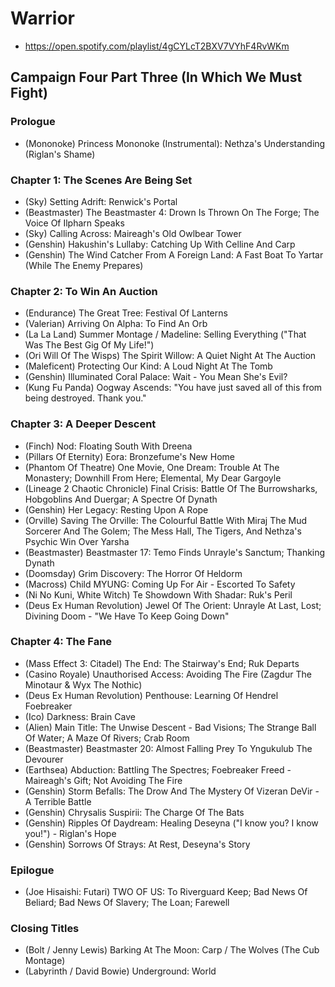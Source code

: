 # Warrior

* https://open.spotify.com/playlist/4gCYLcT2BXV7VYhF4RvWKm

## Campaign Four Part Three (In Which We Must Fight)
### Prologue

* (Mononoke) Princess Mononoke (Instrumental): Nethza's Understanding (Riglan's Shame)

### Chapter 1: The Scenes Are Being Set

* (Sky) Setting Adrift: Renwick's Portal
* (Beastmaster) The Beastmaster 4: Drown Is Thrown On The Forge; The Voice Of Ilpharn Speaks
* (Sky) Calling Across: Maireagh's Old Owlbear Tower
* (Genshin) Hakushin's Lullaby: Catching Up With Celline And Carp
* (Genshin) The Wind Catcher From A Foreign Land: A Fast Boat To Yartar (While The Enemy Prepares)

### Chapter 2: To Win An Auction

* (Endurance) The Great Tree: Festival Of Lanterns
* (Valerian) Arriving On Alpha: To Find An Orb
* (La La Land) Summer Montage / Madeline: Selling Everything ("That Was The Best Gig Of My Life!")
* (Ori Will Of The Wisps) The Spirit Willow: A Quiet Night At The Auction
* (Maleficent) Protecting Our Kind: A Loud Night At The Tomb
* (Genshin) Illuminated Coral Palace: Wait - You Mean She's Evil?
* (Kung Fu Panda) Oogway Ascends: "You have just saved all of this from being destroyed. Thank you."

### Chapter 3: A Deeper Descent

* (Finch) Nod: Floating South With Dreena
* (Pillars Of Eternity) Eora: Bronzefume's New Home
* (Phantom Of Theatre) One Movie, One Dream: Trouble At The Monastery; Downhill From Here; Elemental, My Dear Gargoyle
* (Lineage 2 Chaotic Chronicle) Final Crisis: Battle Of The Burrowsharks, Hobgoblins And Duergar; A Spectre Of Dynath
* (Genshin) Her Legacy: Resting Upon A Rope
* (Orville) Saving The Orville: The Colourful Battle With Miraj The Mud Sorcerer And The Golem; The Mess Hall, The Tigers, And Nethza's Psychic Win Over Yarsha
* (Beastmaster) Beastmaster 17: Temo Finds Unrayle's Sanctum; Thanking Dynath
* (Doomsday) Grim Discovery: The Horror Of Heldorm
* (Macross) Child MYUNG: Coming Up For Air - Escorted To Safety
* (Ni No Kuni, White Witch) Te Showdown With Shadar: Ruk's Peril
* (Deus Ex Human Revolution) Jewel Of The Orient: Unrayle At Last, Lost; Divining Doom - "We Have To Keep Going Down"

### Chapter 4: The Fane

* (Mass Effect 3: Citadel) The End: The Stairway's End; Ruk Departs
* (Casino Royale) Unauthorised Access: Avoiding The Fire (Zagdur The Minotaur & Wyx The Nothic)
* (Deus Ex Human Revolution) Penthouse: Learning Of Hendrel Foebreaker
* (Ico) Darkness: Brain Cave
* (Alien) Main Title: The Unwise Descent - Bad Visions; The Strange Ball Of Water; A Maze Of Rivers; Crab Room
* (Beastmaster) Beastmaster 20: Almost Falling Prey To Yngukulub The Devourer
* (Earthsea) Abduction: Battling The Spectres; Foebreaker Freed - Maireagh's Gift; Not Avoiding The Fire
* (Genshin) Storm Befalls: The Drow And The Mystery Of Vizeran DeVir - A Terrible Battle
* (Genshin) Chrysalis Suspirii: The Charge Of The Bats
* (Genshin) Ripples Of Daydream: Healing Deseyna ("I know you? I know you!") - Riglan's Hope
* (Genshin) Sorrows Of Strays: At Rest, Deseyna's Story

### Epilogue

* (Joe Hisaishi: Futari) TWO OF US: To Riverguard Keep; Bad News Of Beliard; Bad News Of Slavery; The Loan; Farewell

### Closing Titles

* (Bolt / Jenny Lewis) Barking At The Moon: Carp / The Wolves (The Cub Montage)
* (Labyrinth / David Bowie) Underground: World